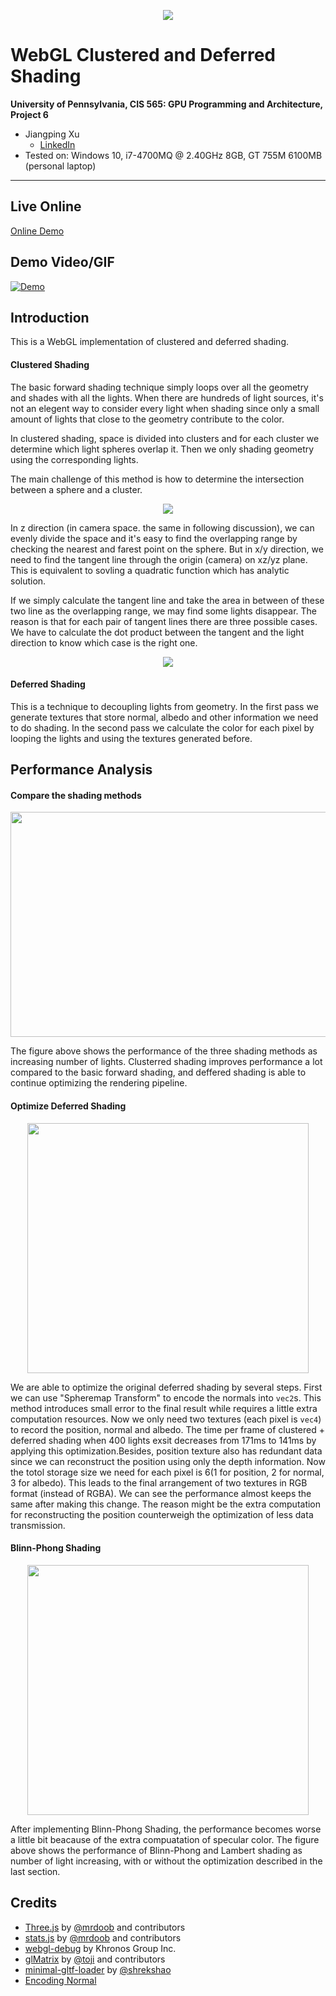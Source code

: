 <p align="center">
    <img src = img/demo.gif>
<p\>

WebGL Clustered and Deferred Shading
======================

**University of Pennsylvania, CIS 565: GPU Programming and Architecture, Project 6**
* Jiangping Xu
  * [LinkedIn](https://www.linkedin.com/in/jiangping-xu-365b19134/)
* Tested on: Windows 10, i7-4700MQ @ 2.40GHz 8GB, GT 755M 6100MB (personal laptop)
___

## Live Online

[Online Demo](https://haco77.github.io/Project6-WebGL-Clustered-Deferred-Forward-Plus/)

## Demo Video/GIF
[![Demo](https://i.ytimg.com/vi/mDPZSAo4eNc/hqdefault.jpg)](https://www.youtube.com/embed/mDPZSAo4eNc)

## Introduction
This is a WebGL implementation of clustered and deferred shading.

#### Clustered Shading
The basic forward shading technique simply loops over all the geometry and shades with all the lights. When there are hundreds of light sources, it's not an elegent way to consider every light when shading since only a small amount of lights that close to the geometry contribute to the color.

In clustered shading, space is divided into clusters and for each cluster we determine which light spheres overlap it. Then we only shading geometry using the corresponding lights.

The main challenge of this method is how to determine the intersection between a sphere and a cluster.

<p align="center">
    <img src = img/ClusteredShading.png>
<p\>

In z direction (in camera space. the same in following discussion), we can evenly divide the space and it's easy to find the overlapping range by checking the nearest and farest point on the sphere. But in x/y direction, we need to find the tangent line through the origin (camera) on xz/yz plane. This is equivalent to sovling a quadratic function which has analytic solution.

If we simply calculate the tangent line and take the area in between of these two line as the overlapping range, we may find some lights disappear. The reason is that for each pair of tangent lines there are three possible cases. We have to calculate the dot product between the tangent and the light direction to know which case is the right one. 

<p align="center">
    <img src = img/tangents.png>
<p\>


#### Deferred Shading

This is a technique to decoupling lights from geometry. In the first pass we generate textures that store normal, albedo and other information we need to do shading. In the second pass we calculate the color for each pixel by looping the lights and using the textures generated before.

## Performance Analysis
#### Compare the shading methods
<p align="center">
        <img src = img/plot1.png width="640" height="360">
<p\>

The figure above shows the performance of the three shading methods as increasing number of lights. Clusterred shading improves performance a lot compared to the basic forward shading, and deffered shading is able to continue optimizing the rendering pipeline.

#### Optimize Deferred Shading
<p align="center">
    <img src = img/Plot3.png width="450" height="400">
<p\>

We are able to optimize the original deferred shading by several steps. First we can use "Spheremap Transform" to encode the normals into `vec2`s. This method introduces small error to the final result while requires a little extra computation resources. Now we only need two textures (each pixel is `vec4`) to record the position, normal and albedo. The time per frame of clustered + deferred shading when 400 lights exsit decreases from 171ms to 141ms by applying this optimization.Besides, position texture also has redundant data since we can reconstruct the position using only the depth information. Now the totol storage size we need for each pixel is 6(1 for position, 2 for normal, 3 for albedo). This leads to the final arrangement of two textures in RGB format (instead of RGBA). We can see the performance almost keeps the same after making this change. The reason might be the extra computation for reconstructing the position counterweigh the optimization of less data transmission.

#### Blinn-Phong Shading
<p align="center">
    <img src = img/Plot4.png width="450" height="400">
<p\>

After implementing Blinn-Phong Shading, the performance becomes worse a little bit beacause of the extra compuatation of specular color. The figure above shows the performance of Blinn-Phong and Lambert shading as number of light increasing, with or without the optimization described in the last section.

## Credits

* [Three.js](https://github.com/mrdoob/three.js) by [@mrdoob](https://github.com/mrdoob) and contributors
* [stats.js](https://github.com/mrdoob/stats.js) by [@mrdoob](https://github.com/mrdoob) and contributors
* [webgl-debug](https://github.com/KhronosGroup/WebGLDeveloperTools) by Khronos Group Inc.
* [glMatrix](https://github.com/toji/gl-matrix) by [@toji](https://github.com/toji) and contributors
* [minimal-gltf-loader](https://github.com/shrekshao/minimal-gltf-loader) by [@shrekshao](https://github.com/shrekshao)
* [Encoding Normal](https://aras-p.info/texts/CompactNormalStorage.html)
